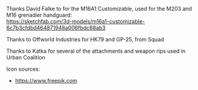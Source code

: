 Thanks David Falke to for the M16A1 Customizable, used for the M203 and M16 grenadier handguard:  
https://sketchfab.com/3d-models/m16a1-customizable-6c7b3cfdbd464871948a006fbdc88ab3

Thanks to Offworld Industries for HK79 and GP-25, from Squad

Thanks to Katka for several of the attachments and weapon rips used in Urban Coalition

Icon sources:
- https://www.freepik.com
